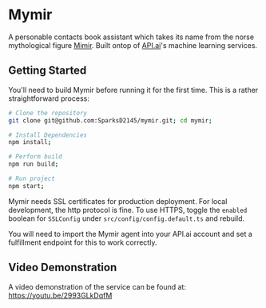 Mymir
=====

A personable contacts book assistant which takes its name from the norse mythological figure [Mimir]. Built ontop of [API.ai]'s machine learning services.

## Getting Started
You'll need to build Mymir before running it for the first time. This is a rather straightforward process:

```bash
# Clone the repository
git clone git@github.com:SparksD2145/mymir.git; cd mymir;

# Install Dependencies
npm install;

# Perform build
npm run build;

# Run project
npm start;
```

Mymir needs SSL certificates for production deployment. For local development, the http protocol is fine. To use HTTPS, toggle the `enabled` boolean for `SSLConfig` under `src/config/config.default.ts` and rebuild.

You will need to import the Mymir agent into your API.ai account and set a fulfillment endpoint for this to work correctly.


## Video Demonstration
A video demonstration of the service can be found at: https://youtu.be/2993GLkDqfM






[API.ai]: https://api.ai
[Mimir]: https://en.wikipedia.org/wiki/M%C3%ADmir
